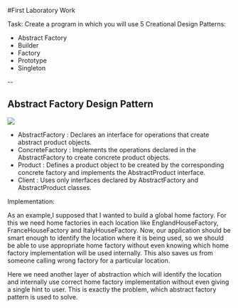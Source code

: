 #First Laboratory Work

Task: Create a program in which you will use 5 Creational Design Patterns:

* Abstract Factory
* Builder 
* Factory
* Prototype
* Singleton

--

Abstract Factory Design Pattern
--
![](https://cdncontribute.geeksforgeeks.org/wp-content/uploads/AbstractFactoryPattern-2.png)

* AbstractFactory : Declares an interface for operations that create abstract product objects.
* ConcreteFactory : Implements the operations declared in the AbstractFactory to create concrete product objects.
* Product : Defines a product object to be created by the corresponding concrete factory and implements the AbstractProduct interface.
* Client : Uses only interfaces declared by AbstractFactory and AbstractProduct classes.

Implementation:

As an example,I supposed that I wanted to build a global home factory. For this we need home factories in each location like EnglandHouseFactory, FranceHouseFactory and ItalyHouseFactory. Now, our application should be smart enough to identify the location where it is being used, so we should be able to use appropriate home factory without even knowing which home factory implementation will be used internally. This also saves us from someone calling wrong factory for a particular location.

Here we need another layer of abstraction which will identify the location and internally use correct home factory implementation without even giving a single hint to user. This is exactly the problem, which abstract factory pattern is used to solve.

